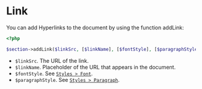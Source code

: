 # Link

You can add Hyperlinks to the document by using the function addLink:

``` php
<?php

$section->addLink($linkSrc, [$linkName], [$fontStyle], [$paragraphStyle]);
```

- ``$linkSrc``. The URL of the link.
- ``$linkName``. Placeholder of the URL that appears in the document.
- ``$fontStyle``. See [`Styles > Font`](../styles/font.md).
- ``$paragraphStyle``. See [`Styles > Paragraph`](../styles/paragraph.md).